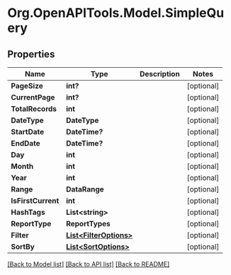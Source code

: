 # Org.OpenAPITools.Model.SimpleQuery

## Properties

Name | Type | Description | Notes
------------ | ------------- | ------------- | -------------
**PageSize** | **int?** |  | [optional] 
**CurrentPage** | **int?** |  | [optional] 
**TotalRecords** | **int** |  | [optional] 
**DateType** | **DateType** |  | [optional] 
**StartDate** | **DateTime?** |  | [optional] 
**EndDate** | **DateTime?** |  | [optional] 
**Day** | **int** |  | [optional] 
**Month** | **int** |  | [optional] 
**Year** | **int** |  | [optional] 
**Range** | **DataRange** |  | [optional] 
**IsFirstCurrent** | **int** |  | [optional] 
**HashTags** | **List&lt;string&gt;** |  | [optional] 
**ReportType** | **ReportTypes** |  | [optional] 
**Filter** | [**List&lt;FilterOptions&gt;**](FilterOptions.md) |  | [optional] 
**SortBy** | [**List&lt;SortOptions&gt;**](SortOptions.md) |  | [optional] 

[[Back to Model list]](../README.md#documentation-for-models) [[Back to API list]](../README.md#documentation-for-api-endpoints) [[Back to README]](../README.md)

